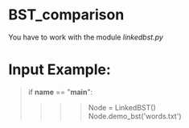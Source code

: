 # BST_comparison
You have to work with the module *linkedbst.py*
# Input Example:
> if __name__ == "__main__":<br>
>>>>Node = LinkedBST()<br>
>>>>Node.demo_bst('words.txt')
